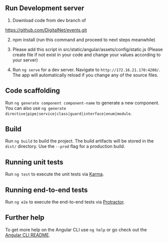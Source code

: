 ## Run Development server

1. Download code from dev branch of

https://github.com/DigitalNet/events.git

2. npm install (run this command and proceed to next steps meanwhile)

3. Please add this script in src/static/angular/assets/config/static.js 
(Please create file if not exist in your code and change your values according to your server)    

5. Run `ng serve` for a dev server. Navigate to `http://172.16.21.170:4200/`. The app will automatically reload if you change any of the source files.

## Code scaffolding

Run `ng generate component component-name` to generate a new component. You can also use `ng generate directive|pipe|service|class|guard|interface|enum|module`.

## Build

Run `ng build` to build the project. The build artifacts will be stored in the `dist/` directory. Use the `--prod` flag for a production build.


## Running unit tests

Run `ng test` to execute the unit tests via [Karma](https://karma-runner.github.io).

## Running end-to-end tests

Run `ng e2e` to execute the end-to-end tests via [Protractor](http://www.protractortest.org/).

## Further help

To get more help on the Angular CLI use `ng help` or go check out the [Angular CLI README](https://github.com/angular/angular-cli/blob/master/README.md).
